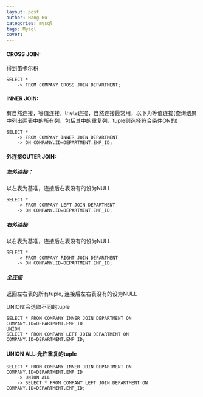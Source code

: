 ```yaml
---
layout: post
author: Hang Hu
categories: mysql
tags: Mysql 
cover: 
---
```


#### CROSS JOIN:

得到笛卡尔积

```
SELECT *
    -> FROM COMPANY CROSS JOIN DEPARTMENT;
```

#### INNER JOIN:

有自然连接，等值连接，theta连接，自然连接最常用，以下为等值连接(查询结果中列出两表中的所有列，包括其中的重复列，tuple则选择符合条件ON的)	

```
SELECT *
    -> FROM COMPANY INNER JOIN DEPARTMENT
    -> ON COMPANY.ID=DEPARTMENT.EMP_ID;
```

#### 外连接OUTER JOIN:

##### 左外连接：

以左表为基准，连接后右表没有的设为NULL

```
SELECT *
    -> FROM COMPANY LEFT JOIN DEPARTMENT
    -> ON COMPANY.ID=DEPARTMENT.EMP_ID;
```

##### 右外连接

以右表为基准，连接后左表没有的设为NULL

```
SELECT *
    -> FROM COMPANY RIGHT JOIN DEPARTMENT
    -> ON COMPANY.ID=DEPARTMENT.EMP_ID;
```

##### 全连接

返回左右表的所有tuple, 连接后左右表没有的设为NULL

UNION:会选取不同的tuple

```
SELECT * FROM COMPANY INNER JOIN DEPARTMENT ON COMPANY.ID=DEPARTMENT.EMP_ID
UNION 
SELECT * FROM COMPANY LEFT JOIN DEPARTMENT ON COMPANY.ID=DEPARTMENT.EMP_ID;
```

#### UNION ALL:允许重复的tuple

```
SELECT * FROM COMPANY INNER JOIN DEPARTMENT ON COMPANY.ID=DEPARTMENT.EMP_ID
    -> UNION ALL
    -> SELECT * FROM COMPANY LEFT JOIN DEPARTMENT ON COMPANY.ID=DEPARTMENT.EMP_ID;
```
